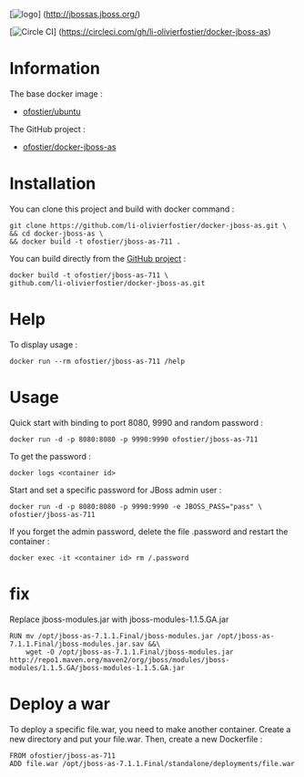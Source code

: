 [![logo](https://raw.githubusercontent.com/li-olivierfostier/docker-jboss-as/master/as7_logo.png)]
(http://jbossas.jboss.org/)

[![Circle CI](https://circleci.com/gh/li-olivierfostier/docker_jboss_as.svg?style=shield)]
(https://circleci.com/gh/li-olivierfostier/docker-jboss-as)


# Information

The base docker image :

  * [ofostier/ubuntu](https://hub.docker.com/r/ofostier/ubuntu)

The GitHub project :

  * [ofostier/docker-jboss-as](https://github.com/li-olivierfostier/docker-jboss-as/)



# Installation

You can clone this project and build with docker command :

```
git clone https://github.com/li-olivierfostier/docker-jboss-as.git \
&& cd docker-jboss-as \
&& docker build -t ofostier/jboss-as-711 .
```

You can build directly from the [GitHub project](https://github.com/li-olivierfostier/docker-jboss-as/) :

```
docker build -t ofostier/jboss-as-711 \
github.com/li-olivierfostier/docker-jboss-as.git
```



# Help

To display usage :

```
docker run --rm ofostier/jboss-as-711 /help
```



# Usage

Quick start with binding to port 8080, 9990 and random password :

```
docker run -d -p 8080:8080 -p 9990:9990 ofostier/jboss-as-711
```

To get the password :

```
docker logs <container id>
```

Start and set a specific password for JBoss admin user :

```
docker run -d -p 8080:8080 -p 9990:9990 -e JBOSS_PASS="pass" \
ofostier/jboss-as-711
```

If you forget the admin password, delete the file .password and restart the container :

```
docker exec -it <container id> rm /.password
```

# fix 
Replace jboss-modules.jar with jboss-modules-1.1.5.GA.jar
```
RUN mv /opt/jboss-as-7.1.1.Final/jboss-modules.jar /opt/jboss-as-7.1.1.Final/jboss-modules.jar.sav &&\
    wget -O /opt/jboss-as-7.1.1.Final/jboss-modules.jar http://repo1.maven.org/maven2/org/jboss/modules/jboss-modules/1.1.5.GA/jboss-modules-1.1.5.GA.jar
```

# Deploy a war

To deploy a specific file.war, you need to make another container.
Create a new directory and put your file.war.
Then, create a new Dockerfile :

```
FROM ofostier/jboss-as-711
ADD file.war /opt/jboss-as-7.1.1.Final/standalone/deployments/file.war
```

